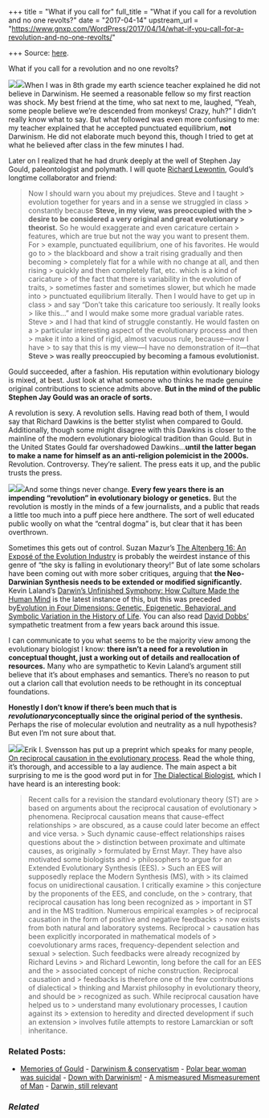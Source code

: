 +++
title = "What if you call for"
full_title = "What if you call for a revolution and no one revolts?"
date = "2017-04-14"
upstream_url = "https://www.gnxp.com/WordPress/2017/04/14/what-if-you-call-for-a-revolution-and-no-one-revolts/"

+++
Source: [here](https://www.gnxp.com/WordPress/2017/04/14/what-if-you-call-for-a-revolution-and-no-one-revolts/).

What if you call for a revolution and no one revolts?

[![](https://i0.wp.com/gnxp.com/WordPress/wp-content/uploads/2017/04/k10961.gif?resize=200%2C302)![](https://i0.wp.com/gnxp.com/WordPress/wp-content/uploads/2017/04/k10961.gif?resize=200%2C302)](https://www.amazon.com/exec/obidos/ASIN/0691151180/geneexpressio-20)When I was in 8th grade my earth science teacher explained he did not believe in Darwinism. He seemed a reasonable fellow so my first reaction was shock. My best friend at the time, who sat next to me, laughed, “Yeah, some people believe we’re descended from monkeys! Crazy, huh?” I didn’t really know what to say. But what followed was even more confusing to me: my teacher explained that he accepted punctuated equilibrium, **not** Darwinism. He did not elaborate much beyond this, though I tried to get at what he believed after class in the few minutes I had.

Later on I realized that he had drunk deeply at the well of Stephen Jay Gould, paleontologist and polymath. I will quote [Richard Lewontin](https://evolution-institute.org/article/the-spandrels-of-san-marco-revisited-an-interview-with-richard-c-lewontin/), Gould’s longtime collaborator and friend:

> Now I should warn you about my prejudices. Steve and I taught > evolution together for years and in a sense we struggled in class > constantly because **Steve, in my view, was preoccupied with the > desire to be considered a very original and great evolutionary > theorist.** So he would exaggerate and even caricature certain > features, which are true but not the way you want to present them. For > example, punctuated equilibrium, one of his favorites. He would go to > the blackboard and show a trait rising gradually and then becoming > completely flat for a while with no change at all, and then rising > quickly and then completely flat, etc. which is a kind of caricature > of the fact that there is variability in the evolution of traits, > sometimes faster and sometimes slower, but which he made into > punctuated equilibrium literally. Then I would have to get up in class > and say “Don’t take this caricature too seriously. It really looks > like this…” and I would make some more gradual variable rates. Steve > and I had that kind of struggle constantly. He would fasten on a > particular interesting aspect of the evolutionary process and then > make it into a kind of rigid, almost vacuous rule, because—now I have > to say that this is my view—I have no demonstration of it—that **Steve > was really preoccupied by becoming a famous evolutionist.**

Gould succeeded, after a fashion. His reputation within evolutionary biology is mixed, at best. Just look at what someone who thinks he made genuine original contributions to science admits above. **But in the mind of the public Stephen Jay Gould was an oracle of sorts.**

A revolution is sexy. A revolution sells. Having read both of them, I would say that Richard Dawkins is the better stylist when compared to Gould. Additionally, though some might disagree with this Dawkins is closer to the mainline of the modern evolutionary biological tradition than Gould. But in the United States Gould far overshadowed Dawkins…**until the latter began to make a name for himself as an anti-religion polemicist in the 2000s.** Revolution. Controversy. They’re salient. The press eats it up, and the public trusts the press.

[![](https://i0.wp.com/gnxp.com/WordPress/wp-content/uploads/2017/04/5104wTqMYjL._SY344_BO1204203200_.jpg?resize=228%2C346)![](https://i0.wp.com/gnxp.com/WordPress/wp-content/uploads/2017/04/5104wTqMYjL._SY344_BO1204203200_.jpg?resize=228%2C346)](https://www.amazon.com/exec/obidos/ASIN/0262525844/geneexpressio-20)And some things never change. **Every few years there is an impending “revolution” in evolutionary biology or genetics.** But the revolution is mostly in the minds of a few journalists, and a public that reads a little too much into a puff piece here andthere. The sort of well educated public woolly on what the “central dogma” is, but clear that it has been overthrown.

Sometimes this gets out of control. Suzan Mazur’s [The Altenberg 16: An Exposé of the Evolution Industry](https://www.amazon.com/exec/obidos/ASIN/1556439245/geneexpressio-20) is probably the weirdest instance of this genre of “the sky is falling in evolutionary theory!” But of late some scholars have been coming out with more sober critiques, arguing that **the Neo-Darwinian Synthesis needs to be extended or modified significantly.** Kevin Laland’s [Darwin’s Unfinished Symphony: How Culture Made the Human Mind](https://www.amazon.com/exec/obidos/ASIN/0691151180/geneexpressio-20) is the latest instance of this, but this was preceded by[Evolution in Four Dimensions: Genetic, Epigenetic, Behavioral, and Symbolic Variation in the History of Life](https://www.amazon.com/exec/obidos/ASIN/0262525844/geneexpressio-20). You can also read [David Dobbs’](https://aeon.co/essays/the-selfish-gene-is-a-great-meme-too-bad-it-s-so-wrong) sympathetic treatment from a few years back around this issue.

I can communicate to you what seems to be the majority view among the evolutionary biologist I know: **there isn’t a need for a revolution in conceptual thought, just a working out of details and reallocation of resources.** Many who are sympathetic to Kevin Laland’s argument still believe that it’s about emphases and semantics. There’s no reason to put out a clarion call that evolution needs to be rethought in its conceptual foundations.

**Honestly I don’t know if there’s been much that is *revolutionary*conceptually since the original period of the synthesis.** Perhaps the rise of molecular evolution and neutrality as a null hypothesis? But even I’m not sure about that.

[![](https://i0.wp.com/gnxp.com/WordPress/wp-content/uploads/2017/04/dialectical.jpg?resize=200%2C306)![](https://i0.wp.com/gnxp.com/WordPress/wp-content/uploads/2017/04/dialectical.jpg?resize=200%2C306)](https://www.amazon.com/exec/obidos/ASIN/067420283X/geneexpressio-20)Erik I. Svensson has put up a preprint which speaks for many people, [On reciprocal causation in the evolutionary process](http://biorxiv.org/content/early/2017/04/13/122457). Read the whole thing, it’s thorough, and accessible to a lay audience. The main aspect a bit surprising to me is the good word put in for [The Dialectical Biologist](https://www.amazon.com/exec/obidos/ASIN/067420283X/geneexpressio-20), which I have heard is an interesting book:

> Recent calls for a revision the standard evolutionary theory (ST) are > based on arguments about the reciprocal causation of evolutionary > phenomena. Reciprocal causation means that cause-effect relationships > are obscured, as a cause could later become an effect and vice versa. > Such dynamic cause-effect relationships raises questions about the > distinction between proximate and ultimate causes, as originally > formulated by Ernst Mayr. They have also motivated some biologists and > philosophers to argue for an Extended Evolutionary Synthesis (EES). > Such an EES will supposedly replace the Modern Synthesis (MS), with > its claimed focus on unidirectional causation. I critically examine > this conjecture by the proponents of the EES, and conclude, on the > contrary, that reciprocal causation has long been recognized as > important in ST and in the MS tradition. Numerous empirical examples > of reciprocal causation in the form of positive and negative feedbacks > now exists from both natural and laboratory systems. Reciprocal > causation has been explicitly incorporated in mathematical models of > coevolutionary arms races, frequency-dependent selection and sexual > selection. Such feedbacks were already recognized by Richard Levins > and Richard Lewontin, long before the call for an EES and the > associated concept of niche construction. Reciprocal causation and > feedbacks is therefore one of the few contributions of dialectical > thinking and Marxist philosophy in evolutionary theory, and should be > recognized as such. While reciprocal causation have helped us to > understand many evolutionary processes, I caution against its > extension to heredity and directed development if such an extension > involves futile attempts to restore Lamarckian or soft inheritance.

### Related Posts:

- [Memories of
  Gould](https://www.gnxp.com/WordPress/2005/02/24/memories-of-gould/) - [Darwinism &
  conservatism](https://www.gnxp.com/WordPress/2007/04/23/darwinism-conservatism/) - [Polar bear woman was
  suicidal](https://www.gnxp.com/WordPress/2009/04/14/polar-bear-woman-was-suicidal/) - [Down with
  Darwinism!](https://www.gnxp.com/WordPress/2008/07/17/down-with-darwinism/) - [A mismeasured Mismeasurement of
  Man](https://www.gnxp.com/WordPress/2011/06/08/a-mismeasured-mismeasurement-of-man/) - [Darwin, still
  relevant](https://www.gnxp.com/WordPress/2009/02/10/darwin-still-relevant/)

### *Related*

[](https://www.addtoany.com/add_to/facebook?linkurl=https%3A%2F%2Fwww.gnxp.com%2FWordPress%2F2017%2F04%2F14%2Fwhat-if-you-call-for-a-revolution-and-no-one-revolts%2F&linkname=What%20if%20you%20call%20for%20a%20revolution%20and%20no%20one%20revolts%3F "Facebook")[](https://www.addtoany.com/add_to/twitter?linkurl=https%3A%2F%2Fwww.gnxp.com%2FWordPress%2F2017%2F04%2F14%2Fwhat-if-you-call-for-a-revolution-and-no-one-revolts%2F&linkname=What%20if%20you%20call%20for%20a%20revolution%20and%20no%20one%20revolts%3F "Twitter")[](https://www.addtoany.com/add_to/email?linkurl=https%3A%2F%2Fwww.gnxp.com%2FWordPress%2F2017%2F04%2F14%2Fwhat-if-you-call-for-a-revolution-and-no-one-revolts%2F&linkname=What%20if%20you%20call%20for%20a%20revolution%20and%20no%20one%20revolts%3F "Email")[](https://www.addtoany.com/share)
